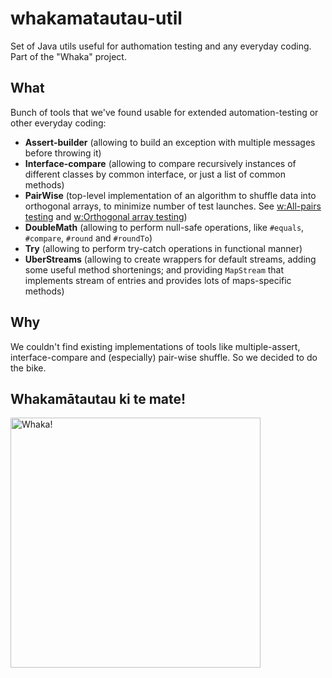 # whakamatautau-util
Set of Java utils useful for authomation testing and any everyday coding. Part of the "Whaka" project.

## What
Bunch of tools that we've found usable for extended automation-testing or other everyday coding:
* **Assert-builder** (allowing to build an exception with multiple messages before throwing it)
* **Interface-compare** (allowing to compare recursively instances of different classes by common interface, or just a list of common methods)
* **PairWise** (top-level implementation of an algorithm to shuffle data into orthogonal arrays, to minimize number of test launches. See [w:All-pairs testing](https://en.wikipedia.org/wiki/All-pairs_testing) and [w:Orthogonal array testing](https://en.wikipedia.org/wiki/Orthogonal_array_testing))
* **DoubleMath** (allowing to perform null-safe operations, like `#equals`, `#compare`, `#round` and `#roundTo`)
* **Try** (allowing to perform try-catch operations in functional manner)
* **UberStreams** (allowing to create wrappers for default streams, adding some useful method shortenings; and providing `MapStream` that implements stream of entries and provides lots of maps-specific methods)

## Why
We couldn't find existing implementations of tools like multiple-assert, interface-compare and (especially) pair-wise shuffle. So we decided to do the bike.

## Whakamātautau ki te mate!
<img src="http://i.imgur.com/CEAYRqW.jpg" width="400" alt="Whaka!">

